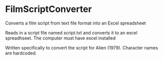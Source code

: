 # FilmScriptConverter
Converts a film script from text file format into an Excel spreadsheet

Reads in a script file named script.txt and converts it to an excel spreadhseet.
The computer must have excel installed

Written specifically to convert the script for Alien (1979). Character names are hardcoded.
